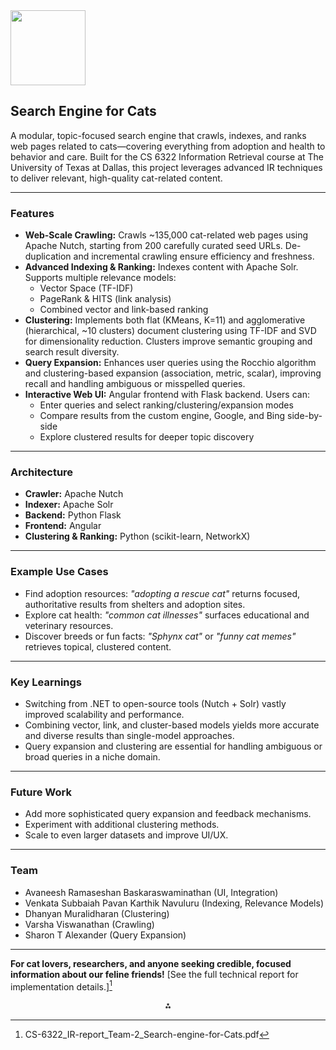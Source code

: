 <img src="https://static.vecteezy.com/system/resources/thumbnails/058/049/886/small/playful-kitten-peeking-over-edge-with-curious-expression-png.png" class="logo" width="120"/>

## Search Engine for Cats

A modular, topic-focused search engine that crawls, indexes, and ranks web pages related to cats—covering everything from adoption and health to behavior and care. Built for the CS 6322 Information Retrieval course at The University of Texas at Dallas, this project leverages advanced IR techniques to deliver relevant, high-quality cat-related content.

---

### Features

- **Web-Scale Crawling:**
Crawls ~135,000 cat-related web pages using Apache Nutch, starting from 200 carefully curated seed URLs. De-duplication and incremental crawling ensure efficiency and freshness.
- **Advanced Indexing \& Ranking:**
Indexes content with Apache Solr. Supports multiple relevance models:
    - Vector Space (TF-IDF)
    - PageRank \& HITS (link analysis)
    - Combined vector and link-based ranking
- **Clustering:**
Implements both flat (KMeans, K=11) and agglomerative (hierarchical, ~10 clusters) document clustering using TF-IDF and SVD for dimensionality reduction. Clusters improve semantic grouping and search result diversity.
- **Query Expansion:**
Enhances user queries using the Rocchio algorithm and clustering-based expansion (association, metric, scalar), improving recall and handling ambiguous or misspelled queries.
- **Interactive Web UI:**
Angular frontend with Flask backend. Users can:
    - Enter queries and select ranking/clustering/expansion modes
    - Compare results from the custom engine, Google, and Bing side-by-side
    - Explore clustered results for deeper topic discovery

---

### Architecture

- **Crawler:** Apache Nutch
- **Indexer:** Apache Solr
- **Backend:** Python Flask
- **Frontend:** Angular
- **Clustering \& Ranking:** Python (scikit-learn, NetworkX)

---

### Example Use Cases

- Find adoption resources:
_"adopting a rescue cat"_ returns focused, authoritative results from shelters and adoption sites.
- Explore cat health:
_"common cat illnesses"_ surfaces educational and veterinary resources.
- Discover breeds or fun facts:
_"Sphynx cat"_ or _"funny cat memes"_ retrieves topical, clustered content.

---

### Key Learnings

- Switching from .NET to open-source tools (Nutch + Solr) vastly improved scalability and performance.
- Combining vector, link, and cluster-based models yields more accurate and diverse results than single-model approaches.
- Query expansion and clustering are essential for handling ambiguous or broad queries in a niche domain.

---

### Future Work

- Add more sophisticated query expansion and feedback mechanisms.
- Experiment with additional clustering methods.
- Scale to even larger datasets and improve UI/UX.

---

### Team

- Avaneesh Ramaseshan Baskaraswaminathan (UI, Integration)
- Venkata Subbaiah Pavan Karthik Navuluru (Indexing, Relevance Models)
- Dhanyan Muralidharan (Clustering)
- Varsha Viswanathan (Crawling)
- Sharon T Alexander (Query Expansion)

---

**For cat lovers, researchers, and anyone seeking credible, focused information about our feline friends!**
[See the full technical report for implementation details.][^1]

[^1]: CS-6322_IR-report_Team-2_Search-engine-for-Cats.pdf

<div style="text-align: center">⁂</div>

[^1]: CS-6322_IR-report_Team-2_Search-engine-for-Cats.pdf

